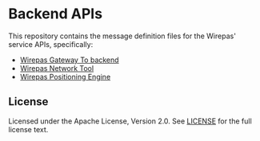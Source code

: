 # Backend APIs

This repository contains the message definition files for the Wirepas'
service APIs, specifically:

- [Wirepas Gateway To backend][here_gateway]
- [Wirepas Network Tool][here_wnt]
- [Wirepas Positioning Engine][here_wpe]

## License

Licensed under the Apache License, Version 2.0.
See [LICENSE][here_license] for the full license text.

[here_gateway]: ./gateway_to_backend

[here_wpe]: ./wpe

[here_wnt]: ./wnt

[here_license]: https://github.com/wirepas/backend-apis/blob/master/LICENSE
